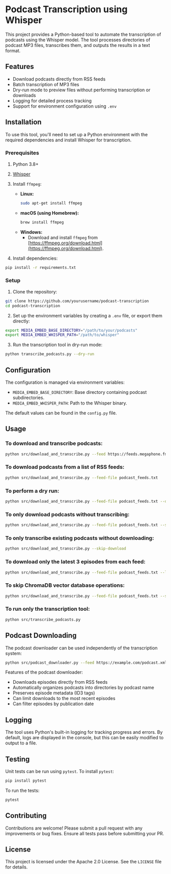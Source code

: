 # Podcast Transcription using Whisper

This project provides a Python-based tool to automate the transcription of podcasts using the Whisper model. The tool processes directories of podcast MP3 files, transcribes them, and outputs the results in a text format.

## Features
- Download podcasts directly from RSS feeds
- Batch transcription of MP3 files
- Dry-run mode to preview files without performing transcription or downloads
- Logging for detailed process tracking
- Support for environment configuration using `.env`

## Installation
To use this tool, you'll need to set up a Python environment with the required dependencies and install Whisper for transcription.

### Prerequisites
1. Python 3.8+
2. [Whisper](https://github.com/openai/whisper)
3. Install `ffmpeg`:
   - **Linux:**
     ```bash
     sudo apt-get install ffmpeg
     ```
   - **macOS (using Homebrew):**
     ```bash
     brew install ffmpeg
     ```
   - **Windows:**
     - Download and install `ffmpeg` from [https://ffmpeg.org/download.html](https://ffmpeg.org/download.html).

4. Install dependencies:

```bash
pip install -r requirements.txt
```

### Setup
1. Clone the repository:
```bash
git clone https://github.com/yourusername/podcast-transcription
cd podcast-transcription
```

2. Set up the environment variables by creating a `.env` file, or export them directly:

```bash
export MEDIA_EMBED_BASE_DIRECTORY="/path/to/your/podcasts"
export MEDIA_EMBED_WHISPER_PATH="/path/to/whisper"
```

3. Run the transcription tool in dry-run mode:
```bash
python transcribe_podcasts.py --dry-run
```

## Configuration
The configuration is managed via environment variables:

- `MEDIA_EMBED_BASE_DIRECTORY`: Base directory containing podcast subdirectories.
- `MEDIA_EMBED_WHISPER_PATH`: Path to the Whisper binary.

The default values can be found in the `config.py` file.

## Usage

### To download and transcribe podcasts:
```bash
python src/download_and_transcribe.py --feed https://feeds.megaphone.fm/darknetdiaries
```

### To download podcasts from a list of RSS feeds:
```bash
python src/download_and_transcribe.py --feed-file podcast_feeds.txt
```

### To perform a dry run:
```bash
python src/download_and_transcribe.py --feed-file podcast_feeds.txt --dry-run
```

### To only download podcasts without transcribing:
```bash
python src/download_and_transcribe.py --feed-file podcast_feeds.txt --skip-transcription
```

### To only transcribe existing podcasts without downloading:
```bash
python src/download_and_transcribe.py --skip-download
```

### To download only the latest 3 episodes from each feed:
```bash
python src/download_and_transcribe.py --feed-file podcast_feeds.txt --limit 3
```

### To skip ChromaDB vector database operations:
```bash
python src/download_and_transcribe.py --feed-file podcast_feeds.txt --skip-vectordb
```

### To run only the transcription tool:
```bash
python src/transcribe_podcasts.py
```

## Podcast Downloading

The podcast downloader can be used independently of the transcription system:

```bash
python src/podcast_downloader.py --feed https://example.com/podcast.xml
```

Features of the podcast downloader:
- Downloads episodes directly from RSS feeds
- Automatically organizes podcasts into directories by podcast name
- Preserves episode metadata (ID3 tags)
- Can limit downloads to the most recent episodes
- Can filter episodes by publication date

## Logging
The tool uses Python's built-in logging for tracking progress and errors. By default, logs are displayed in the console, but this can be easily modified to output to a file.

## Testing
Unit tests can be run using `pytest`. To install `pytest`:

```bash
pip install pytest
```

To run the tests:
```bash
pytest
```

## Contributing
Contributions are welcome! Please submit a pull request with any improvements or bug fixes. Ensure all tests pass before submitting your PR.

## License
This project is licensed under the Apache 2.0 License. See the `LICENSE` file for details.

